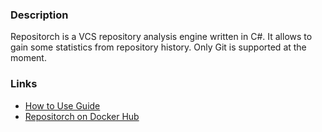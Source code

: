 ### Description

Repositorch is a VCS repository analysis engine written in C#.
It allows to gain some statistics from repository history.
Only Git is supported at the moment.

### Links

 * [How to Use Guide](https://www.youtube.com/watch?v=Rd5R0BbFdGA)
 * [Repositorch on Docker Hub](https://hub.docker.com/r/kirnosenko/repositorch)